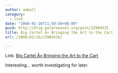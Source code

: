 ```yaml
---
author: awball
category:
  - link
date: "2008-01-16T11:50:56+00:00"
guid: http://blog.polarweasel.org/post/23904535
title: Big Cartel Â» Bringing the Art to the Cart
url: /2008/01/16/23904535/

---
```

Link: [Big Cartel Â» Bringing the Art to the Cart](http://bigcartel.com/)

Interesting… worth investigating for later.
